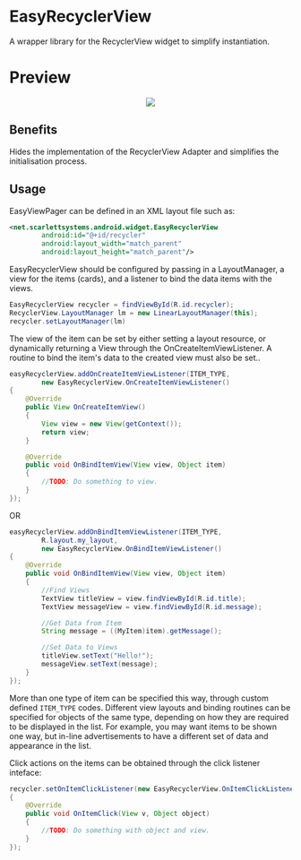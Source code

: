 # EasyRecyclerView

A wrapper library for the RecyclerView widget to simplify instantiation.

# Preview

<p align="center">
    <img src="https://raw.githubusercontent.com/shanescarlett/Android-Widgets/master/samples/EasyRecyclerViewDemo.gif"/>
</p>

## Benefits

Hides the implementation of the RecyclerView Adapter and simplifies the initialisation process.

## Usage

EasyViewPager can be defined in an XML layout file such as:

```XML
<net.scarlettsystems.android.widget.EasyRecyclerView
		android:id="@+id/recycler"
		android:layout_width="match_parent"
		android:layout_height="match_parent"/>
```

EasyRecyclerView should be configured by passing in a LayoutManager, a view for the items (cards), and a listener to bind the data items with the views.

```Java
EasyRecyclerView recycler = findViewById(R.id.recycler);
RecyclerView.LayoutManager lm = new LinearLayoutManager(this);
recycler.setLayoutManager(lm)
```

The view of the item can be set by either setting a layout resource, or dynamically returning a View through the OnCreateItemViewListener. A routine to bind the item's data to the created view must also be set..

```Java
easyRecyclerView.addOnCreateItemViewListener(ITEM_TYPE,
        new EasyRecyclerView.OnCreateItemViewListener()
{
    @Override
    public View OnCreateItemView()
    {
        View view = new View(getContext());
        return view;
    }

    @Override
    public void OnBindItemView(View view, Object item)
    {
        //TODO: Do something to view.
    }
});
```

OR

```Java
easyRecyclerView.addOnBindItemViewListener(ITEM_TYPE,
        R.layout.my_layout,
        new EasyRecyclerView.OnBindItemViewListener()
{
    @Override
    public void OnBindItemView(View view, Object item)
    {
        //Find Views
        TextView titleView = view.findViewById(R.id.title);
        TextView messageView = view.findViewById(R.id.message);

        //Get Data from Item
        String message = ((MyItem)item).getMessage();

        //Set Data to Views
        titleView.setText("Hello!");
        messageView.setText(message);
    }
});
```

More than one type of item can be specified this way, through custom defined `ITEM_TYPE` codes. Different view layouts and binding routines can be specified for objects of the same type, depending on how they are required to be displayed in the list.
For example, you may want items to be shown one way, but in-line advertisements to have a different set of data and appearance in the list.

Click actions on the items can be obtained through the click listener inteface:
```Java
recycler.setOnItemClickListener(new EasyRecyclerView.OnItemClickListener()
{
	@Override
	public void OnItemClick(View v, Object object)
	{
		//TODO: Do something with object and view.
	}
});
```
